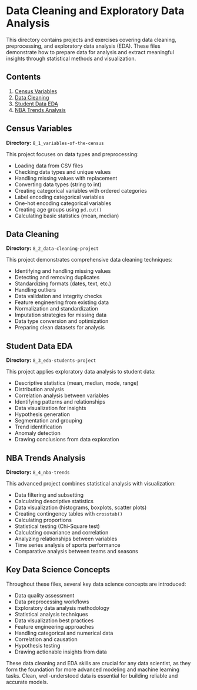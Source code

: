 # Data Cleaning and Exploratory Data Analysis

This directory contains projects and exercises covering data cleaning, preprocessing, and exploratory data analysis (EDA). These files demonstrate how to prepare data for analysis and extract meaningful insights through statistical methods and visualization.

## Contents

1. [Census Variables](#census-variables)
2. [Data Cleaning](#data-cleaning)
3. [Student Data EDA](#student-data-eda)
4. [NBA Trends Analysis](#nba-trends-analysis)

## Census Variables

**Directory:** `8_1_variables-of-the-census`

This project focuses on data types and preprocessing:
- Loading data from CSV files
- Checking data types and unique values
- Handling missing values with replacement
- Converting data types (string to int)
- Creating categorical variables with ordered categories
- Label encoding categorical variables
- One-hot encoding categorical variables
- Creating age groups using `pd.cut()`
- Calculating basic statistics (mean, median)

## Data Cleaning

**Directory:** `8_2_data-cleaning-project`

This project demonstrates comprehensive data cleaning techniques:
- Identifying and handling missing values
- Detecting and removing duplicates
- Standardizing formats (dates, text, etc.)
- Handling outliers
- Data validation and integrity checks
- Feature engineering from existing data
- Normalization and standardization
- Imputation strategies for missing data
- Data type conversion and optimization
- Preparing clean datasets for analysis

## Student Data EDA

**Directory:** `8_3_eda-students-project`

This project applies exploratory data analysis to student data:
- Descriptive statistics (mean, median, mode, range)
- Distribution analysis
- Correlation analysis between variables
- Identifying patterns and relationships
- Data visualization for insights
- Hypothesis generation
- Segmentation and grouping
- Trend identification
- Anomaly detection
- Drawing conclusions from data exploration

## NBA Trends Analysis

**Directory:** `8_4_nba-trends`

This advanced project combines statistical analysis with visualization:
- Data filtering and subsetting
- Calculating descriptive statistics
- Data visualization (histograms, boxplots, scatter plots)
- Creating contingency tables with `crosstab()`
- Calculating proportions
- Statistical testing (Chi-Square test)
- Calculating covariance and correlation
- Analyzing relationships between variables
- Time series analysis of sports performance
- Comparative analysis between teams and seasons

## Key Data Science Concepts

Throughout these files, several key data science concepts are introduced:
- Data quality assessment
- Data preprocessing workflows
- Exploratory data analysis methodology
- Statistical analysis techniques
- Data visualization best practices
- Feature engineering approaches
- Handling categorical and numerical data
- Correlation and causation
- Hypothesis testing
- Drawing actionable insights from data

These data cleaning and EDA skills are crucial for any data scientist, as they form the foundation for more advanced modeling and machine learning tasks. Clean, well-understood data is essential for building reliable and accurate models.
